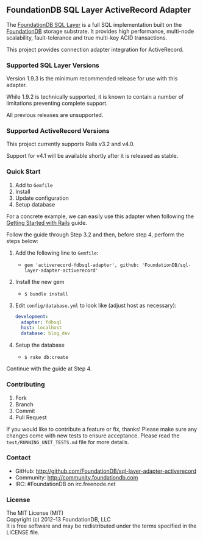 ## FoundationDB SQL Layer ActiveRecord Adapter

The [FoundationDB SQL Layer](https://github.com/FoundationDB/sql-layer) is a
full SQL implementation built on the [FoundationDB](https://foundationdb.com)
storage substrate. It provides high performance, multi-node scalability,
fault-tolerance and true multi-key ACID transactions.

This project provides connection adapter integration for ActiveRecord.


### Supported SQL Layer Versions

Version 1.9.3 is the minimum recommended release for use with this adapter.

While 1.9.2 is technically supported, it is known to contain a number of
limitations preventing complete support.

All previous releases are unsupported.


### Supported ActiveRecord Versions

This project currently supports Rails v3.2 and v4.0.

Support for v4.1 will be available shortly after it is released as stable.


### Quick Start

1. Add to `Gemfile`
2. Install
3. Update configuration
4. Setup database

For a concrete example, we can easily use this adapter when following the
[Getting Started with Rails](http://guides.rubyonrails.org/v4.0.2/getting_started.html)
guide.

Follow the guide through Step 3.2 and then, before step 4, perform the steps below:

1. Add the following line to `Gemfile`:
    - `gem 'activerecord-fdbsql-adapter', github: 'FoundationDB/sql-layer-adapter-activerecord'`
2. Install the new gem
    - `$ bundle install`
3. Edit `config/database.yml` to look like (adjust host as necessary):

    ```yaml
    development:
      adapter: fdbsql
      host: localhost
      database: blog_dev
   ```
4. Setup the database
    - `$ rake db:create`

Continue with the guide at Step 4.

### Contributing

1. Fork
2. Branch
3. Commit
4. Pull Request

If you would like to contribute a feature or fix, thanks! Please make
sure any changes come with new tests to ensure acceptance. Please read
the `test/RUNNING_UNIT_TESTS.md` file for more details.

### Contact

* GitHub: http://github.com/FoundationDB/sql-layer-adapter-activerecord
* Community: http://community.foundationdb.com
* IRC: #FoundationDB on irc.freenode.net

### License

The MIT License (MIT)  
Copyright (c) 2012-13 FoundationDB, LLC  
It is free software and may be redistributed under the terms specified
in the LICENSE file.


